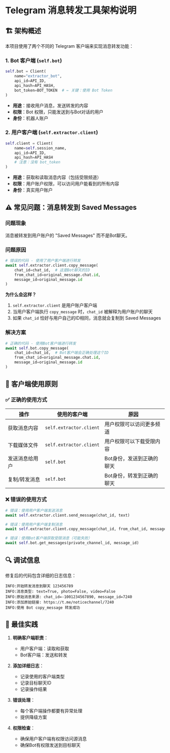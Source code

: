 # Telegram 消息转发工具架构说明

## 🏗️ 架构概述

本项目使用了两个不同的 Telegram 客户端来实现消息转发功能：

### 1. Bot 客户端 (`self.bot`)
```python
self.bot = Client(
    name="extractor_bot",
    api_id=API_ID,
    api_hash=API_HASH,
    bot_token=BOT_TOKEN  # ← 关键：使用 Bot Token
)
```
- **用途**：接收用户消息，发送转发的内容
- **权限**：Bot 权限，只能发送到与Bot对话的用户
- **身份**：机器人账户

### 2. 用户客户端 (`self.extractor.client`)
```python
self.client = Client(
    name=self.session_name,
    api_id=API_ID,
    api_hash=API_HASH
    # 注意：没有 bot_token
)
```
- **用途**：获取和读取消息内容（包括受限频道）
- **权限**：用户账户权限，可以访问用户能看到的所有内容
- **身份**：真实用户账户

## ⚠️ 常见问题：消息转发到 Saved Messages

### 问题现象
消息被转发到用户账户的 "Saved Messages" 而不是Bot聊天。

### 问题原因
```python
# 错误的代码 - 使用了用户客户端进行转发
await self.extractor.client.copy_message(
    chat_id=chat_id,  # 这是Bot聊天的ID
    from_chat_id=original_message.chat.id,
    message_id=original_message.id
)
```

**为什么会这样？**
1. `self.extractor.client` 是用户账户客户端
2. 当用户客户端执行 `copy_message` 时，`chat_id` 被解释为用户账户的聊天
3. 如果 `chat_id` 恰好与用户自己的ID相同，消息就会复制到 Saved Messages

### 解决方案
```python
# 正确的代码 - 使用Bot客户端进行转发
await self.bot.copy_message(
    chat_id=chat_id,  # Bot客户端会正确处理这个ID
    from_chat_id=original_message.chat.id,
    message_id=original_message.id
)
```

## 🔧 客户端使用原则

### ✅ 正确的使用方式

| 操作 | 使用的客户端 | 原因 |
|------|-------------|------|
| 获取消息内容 | `self.extractor.client` | 用户权限可以访问更多频道 |
| 下载媒体文件 | `self.extractor.client` | 用户权限可以下载受限内容 |
| 发送消息给用户 | `self.bot` | Bot身份，发送到正确的聊天 |
| 复制/转发消息 | `self.bot` | Bot身份，转发到正确的聊天 |

### ❌ 错误的使用方式

```python
# 错误：使用用户客户端发送消息
await self.extractor.client.send_message(chat_id, text)

# 错误：使用用户客户端复制消息
await self.extractor.client.copy_message(chat_id, from_chat_id, message_id)

# 错误：使用Bot客户端获取受限消息（可能失败）
await self.bot.get_messages(private_channel_id, message_id)
```

## 🔍 调试信息

修复后的代码包含详细的日志信息：

```
INFO:开始转发消息到聊天 123456789
INFO:消息类型: text=True, photo=False, video=False
INFO:原始消息来源: chat_id=-1001234567890, message_id=7240
INFO:添加原始链接: https://t.me/noticechannel/7240
INFO:使用 Bot copy_message 转发成功
```

## 🚀 最佳实践

1. **明确客户端职责**：
   - 用户客户端：读取和获取
   - Bot客户端：发送和转发

2. **添加详细日志**：
   - 记录使用的客户端类型
   - 记录目标聊天ID
   - 记录操作结果

3. **错误处理**：
   - 每个客户端操作都要有异常处理
   - 提供降级方案

4. **权限检查**：
   - 确保用户客户端有权限访问源消息
   - 确保Bot有权限发送到目标聊天
